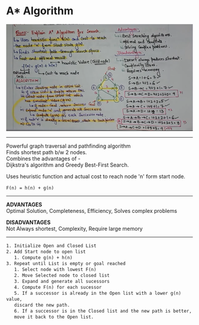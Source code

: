 # A* Algorithm

![alt text](image-9.png)

---
Powerful graph traversal and pathfinding algorithm  
Finds shortest path b/w 2 nodes.  
Combines the advantages of -  
    Dijkstra's algorithm and Greedy Best-First Search.

Uses heuristic function and actual cost to reach node 'n' form start node.

    F(n) = h(n) + g(n)

---
**ADVANTAGES**  
Optimal Solution, Completeness, Efficiency, Solves complex problems

**DISADVANTAGES**   
Not Always shortest, Complexity, Require large memory

---

    1. Initialize Open and Closed List
    2. Add Start node to open list
       1. Compute g(n) + h(n)
    3. Repeat until List is empty or goal reached
       1. Select node with lowest F(n)
       2. Move Selected node to closed list
       3. Expand and generate all sucessors
       4. Compute F(n) for each sucessor
       5. If a successor is already in the Open list with a lower g(n) value,  
       discard the new path.
       6. If a successor is in the Closed list and the new path is better,  
       move it back to the Open list.